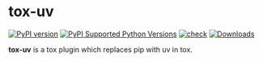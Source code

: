 # tox-uv

[![PyPI version](https://badge.fury.io/py/tox-uv.svg)](https://badge.fury.io/py/tox-uv)
[![PyPI Supported Python Versions](https://img.shields.io/pypi/pyversions/tox-uv.svg)](https://pypi.python.org/pypi/tox-uv/)
[![check](https://github.com/tox-dev/tox-uv/actions/workflows/check.yml/badge.svg)](https://github.com/tox-dev/tox-uv/actions/workflows/check.yml)
[![Downloads](https://static.pepy.tech/badge/tox-uv/month)](https://pepy.tech/project/tox-uv)

**tox-uv** is a tox plugin which replaces pip with uv in tox.
